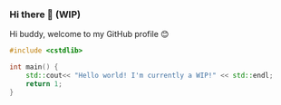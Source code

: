 ### Hi there 👋 (WIP)
Hi buddy, welcome to my GitHub profile 😊

```cpp
#include <cstdlib>

int main() {
    std::cout<< "Hello world! I'm currently a WIP!" << std::endl;
    return 1;
}
```

<!--
**manuelpagliuca/manuelpagliuca** is a ✨ _special_ ✨ repository because its `README.md` (this file) appears on your GitHub profile.

Here are some ideas to get you started:

- 🔭 I’m currently working on ...
- 🌱 I’m currently learning ...
- 👯 I’m looking to collaborate on ...
- 🤔 I’m looking for help with ...
- 💬 Ask me about ...
- 📫 How to reach me: ...
- 😄 Pronouns: ...
- ⚡ Fun fact: ...
-->
